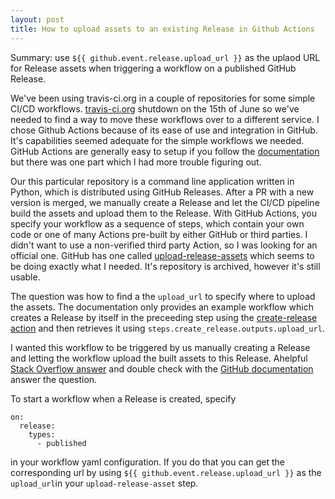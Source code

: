 ```yaml
---
layout: post
title: How to upload assets to an existing Release in Github Actions
---
```


Summary: use `${{ github.event.release.upload_url }}` as the uplaod URL for Release assets when triggering a workflow on a published GitHub Release.

We've been using travis-ci.org in a couple of repositories for some simple CI/CD workflows. [travis-ci.org](https://blog.travis-ci.com/2021-05-07-orgshutdown) shutdown on the 15th of June so we've needed to find a way to move these workflows over to a different service. I chose Github Actions because of its ease of use and integration in GitHub. It's capabilities seemed adequate for the simple workflows we needed. GitHub Actions are generally easy to setup if you follow the [documentation](https://docs.github.com/en/actions) but there was one part which I had more trouble figuring out. 

Our this particular repository is a command line application written in Python, which is distributed using GitHub Releases. After a PR with a new version is merged, we manually create a Release and let the CI/CD pipeline build the assets and upload them to the Release. With GitHub Actions, you specify your workflow as a sequence of steps, which contain your own code or one of many Actions pre-built by either GitHub or third parties. I didn't want to use a non-verified third party Action, so I was looking for an official one. GitHub has one called [upload-release-assets](https://github.com/actions/upload-release-asset) which seems to be doing exactly what I needed. It's repository is archived, however it's still usable. 

The question was how to find a the `upload_url` to specify where to upload the assets. The documentation only provides an example workflow which creates a Release by itself in the preceeding step using the [create-release action](https://github.com/actions/create-release) and then retrieves it using `steps.create_release.outputs.upload_url`.

I wanted this workflow to be triggered by us manually creating a Release and letting the workflow upload the built assets to this Release. Ahelpful [Stack Overflow answer](https://stackoverflow.com/questions/65521101/upload-url-for-githubs-upload-release-asset-action-when-the-trigger-is-a-releas) and double check with the [GitHub documentation](https://docs.github.com/en/developers/webhooks-and-events/webhooks/webhook-events-and-payloads#release) answer the question. 

To start a workflow when a Release is created, specify
```
on:
  release:
    types:
      - published
```
in your workflow yaml configuration. If you do that you can get the corresponding url by using `${{ github.event.release.upload_url }}` as the `upload_url`in your `upload-release-asset` step.



